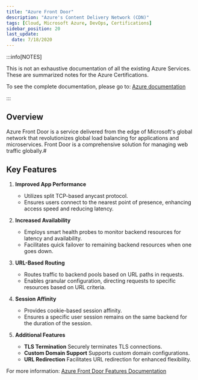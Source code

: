 ```yaml
---
title: "Azure Front Door"
description: "Azure's Content Delivery Network (CDN)"
tags: [Cloud, Microsoft Azure, DevOps, Certifications]
sidebar_position: 20
last_update:
  date: 7/18/2020
---
```



:::info[NOTES]

This is not an exhaustive documentation of all the existing Azure Services. These are summarized notes for the Azure Certifications.

To see the complete documentation, please go to: [Azure documentation](https://learn.microsoft.com/en-us/azure/?product=popular)

:::




## Overview

Azure Front Door is a service delivered from the edge of Microsoft's global network that revolutionizes global load balancing for applications and microservices. Front Door is a comprehensive solution for managing web traffic globally.#

## Key Features

1. **Improved App Performance**
   - Utilizes split TCP-based anycast protocol.
   - Ensures users connect to the nearest point of presence, enhancing access speed and reducing latency.

2. **Increased Availability**
   - Employs smart health probes to monitor backend resources for latency and availability.
   - Facilitates quick failover to remaining backend resources when one goes down.

3. **URL-Based Routing**
   - Routes traffic to backend pools based on URL paths in requests.
   - Enables granular configuration, directing requests to specific resources based on URL criteria.

4. **Session Affinity**
   - Provides cookie-based session affinity.
   - Ensures a specific user session remains on the same backend for the duration of the session.

5. **Additional Features**
   - **TLS Termination** Securely terminates TLS connections.
   - **Custom Domain Support** Supports custom domain configurations.
   - **URL Redirection** Facilitates URL redirection for enhanced flexibility.

For more information: [Azure Front Door Features Documentation](https://learn.microsoft.com/en-us/azure/frontdoor/)

   

